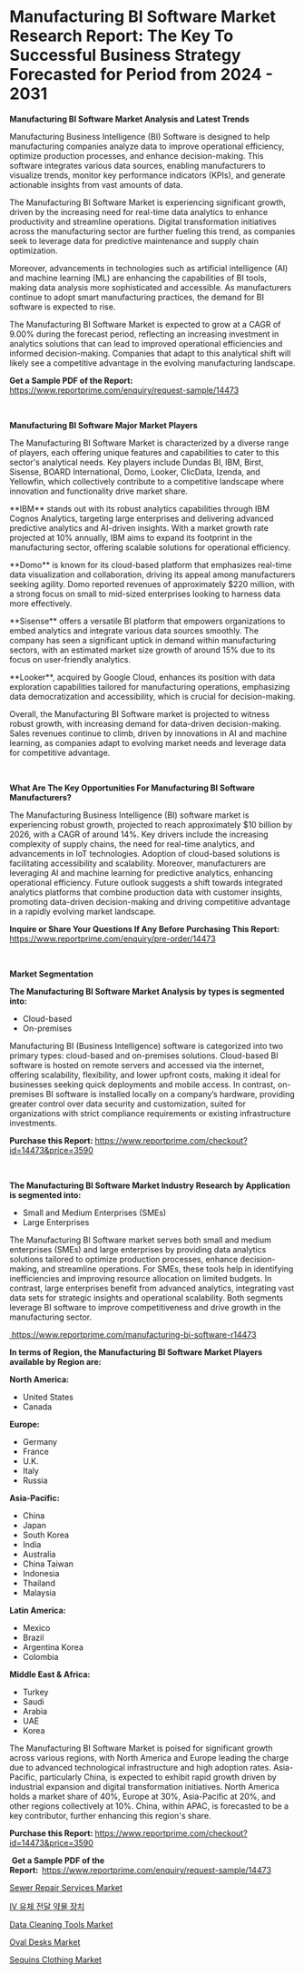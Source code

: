 <p><h1>Manufacturing BI Software Market Research Report: The Key To Successful Business Strategy Forecasted for Period from 2024 - 2031</h1></p><p><strong>Manufacturing BI Software Market Analysis and Latest Trends</strong></p>
<p><p>Manufacturing Business Intelligence (BI) Software is designed to help manufacturing companies analyze data to improve operational efficiency, optimize production processes, and enhance decision-making. This software integrates various data sources, enabling manufacturers to visualize trends, monitor key performance indicators (KPIs), and generate actionable insights from vast amounts of data. </p><p>The Manufacturing BI Software Market is experiencing significant growth, driven by the increasing need for real-time data analytics to enhance productivity and streamline operations. Digital transformation initiatives across the manufacturing sector are further fueling this trend, as companies seek to leverage data for predictive maintenance and supply chain optimization.</p><p>Moreover, advancements in technologies such as artificial intelligence (AI) and machine learning (ML) are enhancing the capabilities of BI tools, making data analysis more sophisticated and accessible. As manufacturers continue to adopt smart manufacturing practices, the demand for BI software is expected to rise.</p><p>The Manufacturing BI Software Market is expected to grow at a CAGR of 9.00% during the forecast period, reflecting an increasing investment in analytics solutions that can lead to improved operational efficiencies and informed decision-making. Companies that adapt to this analytical shift will likely see a competitive advantage in the evolving manufacturing landscape.</p></p>
<p><strong>Get a Sample PDF of the Report:&nbsp;</strong> <a href="https://www.reportprime.com/enquiry/request-sample/14473">https://www.reportprime.com/enquiry/request-sample/14473</a></p>
<p>&nbsp;</p>
<p><strong>Manufacturing BI Software Major Market Players</strong></p>
<p><p>The Manufacturing BI Software Market is characterized by a diverse range of players, each offering unique features and capabilities to cater to this sector's analytical needs. Key players include Dundas BI, IBM, Birst, Sisense, BOARD International, Domo, Looker, ClicData, Izenda, and Yellowfin, which collectively contribute to a competitive landscape where innovation and functionality drive market share.</p><p>**IBM** stands out with its robust analytics capabilities through IBM Cognos Analytics, targeting large enterprises and delivering advanced predictive analytics and AI-driven insights. With a market growth rate projected at 10% annually, IBM aims to expand its footprint in the manufacturing sector, offering scalable solutions for operational efficiency.</p><p>**Domo** is known for its cloud-based platform that emphasizes real-time data visualization and collaboration, driving its appeal among manufacturers seeking agility. Domo reported revenues of approximately $220 million, with a strong focus on small to mid-sized enterprises looking to harness data more effectively.</p><p>**Sisense** offers a versatile BI platform that empowers organizations to embed analytics and integrate various data sources smoothly. The company has seen a significant uptick in demand within manufacturing sectors, with an estimated market size growth of around 15% due to its focus on user-friendly analytics.</p><p>**Looker**, acquired by Google Cloud, enhances its position with data exploration capabilities tailored for manufacturing operations, emphasizing data democratization and accessibility, which is crucial for decision-making.</p><p>Overall, the Manufacturing BI Software market is projected to witness robust growth, with increasing demand for data-driven decision-making. Sales revenues continue to climb, driven by innovations in AI and machine learning, as companies adapt to evolving market needs and leverage data for competitive advantage.</p></p>
<p>&nbsp;</p>
<p><strong>What Are The Key Opportunities For Manufacturing BI Software Manufacturers?</strong></p>
<p><p>The Manufacturing Business Intelligence (BI) software market is experiencing robust growth, projected to reach approximately $10 billion by 2026, with a CAGR of around 14%. Key drivers include the increasing complexity of supply chains, the need for real-time analytics, and advancements in IoT technologies. Adoption of cloud-based solutions is facilitating accessibility and scalability. Moreover, manufacturers are leveraging AI and machine learning for predictive analytics, enhancing operational efficiency. Future outlook suggests a shift towards integrated analytics platforms that combine production data with customer insights, promoting data-driven decision-making and driving competitive advantage in a rapidly evolving market landscape.</p></p>
<p><strong>Inquire or Share Your Questions If Any Before Purchasing This Report:</strong> <a href="https://www.reportprime.com/enquiry/pre-order/14473">https://www.reportprime.com/enquiry/pre-order/14473</a></p>
<p>&nbsp;</p>
<p><strong>Market Segmentation</strong></p>
<p><strong>The Manufacturing BI Software Market Analysis by types is segmented into:</strong></p>
<p><ul><li>Cloud-based</li><li>On-premises</li></ul></p>
<p><p>Manufacturing BI (Business Intelligence) software is categorized into two primary types: cloud-based and on-premises solutions. Cloud-based BI software is hosted on remote servers and accessed via the internet, offering scalability, flexibility, and lower upfront costs, making it ideal for businesses seeking quick deployments and mobile access. In contrast, on-premises BI software is installed locally on a company’s hardware, providing greater control over data security and customization, suited for organizations with strict compliance requirements or existing infrastructure investments.</p></p>
<p><strong>Purchase this Report:&nbsp;</strong><a href="https://www.reportprime.com/checkout?id=14473&price=3590">https://www.reportprime.com/checkout?id=14473&price=3590</a></p>
<p>&nbsp;</p>
<p><strong>The Manufacturing BI Software Market Industry Research by Application is segmented into:</strong></p>
<p><ul><li>Small and Medium Enterprises (SMEs)</li><li>Large Enterprises</li></ul></p>
<p><p>The Manufacturing BI Software market serves both small and medium enterprises (SMEs) and large enterprises by providing data analytics solutions tailored to optimize production processes, enhance decision-making, and streamline operations. For SMEs, these tools help in identifying inefficiencies and improving resource allocation on limited budgets. In contrast, large enterprises benefit from advanced analytics, integrating vast data sets for strategic insights and operational scalability. Both segments leverage BI software to improve competitiveness and drive growth in the manufacturing sector.</p></p>
<p><a href="https://www.reportprime.com/manufacturing-bi-software-r14473">&nbsp;https://www.reportprime.com/manufacturing-bi-software-r14473</a></p>
<p><strong>In terms of Region, the Manufacturing BI Software Market Players available by Region are:</strong></p>
<p>
    <p> <strong> North America: </strong>
        <ul>
            <li>United States</li>
            <li>Canada</li>
        </ul>
        </p> 
    <p> <strong> Europe: </strong>
        <ul>
            <li>Germany</li>
            <li>France</li>
            <li>U.K.</li>
            <li>Italy</li>
            <li>Russia</li>
        </ul>
        </p> 
    <p> <strong> Asia-Pacific: </strong>
        <ul>
            <li>China</li>
            <li>Japan</li>
            <li>South Korea</li>
            <li>India</li>
            <li>Australia</li>
            <li>China Taiwan</li>
            <li>Indonesia</li>
            <li>Thailand</li>
            <li>Malaysia</li>
        </ul>
        </p> 
    <p> <strong> Latin America: </strong>
        <ul>
            <li>Mexico</li>
            <li>Brazil</li>
            <li>Argentina Korea</li>
            <li>Colombia</li>
        </ul>
        </p> 
    <p> <strong> Middle East & Africa: </strong>
        <ul>
            <li>Turkey</li>
            <li>Saudi</li>
            <li>Arabia</li>
            <li>UAE</li>
            <li>Korea</li>
        </ul>
    </p>
    </p>
<p><p>The Manufacturing BI Software Market is poised for significant growth across various regions, with North America and Europe leading the charge due to advanced technological infrastructure and high adoption rates. Asia-Pacific, particularly China, is expected to exhibit rapid growth driven by industrial expansion and digital transformation initiatives. North America holds a market share of 40%, Europe at 30%, Asia-Pacific at 20%, and other regions collectively at 10%. China, within APAC, is forecasted to be a key contributor, further enhancing this region's share.</p></p>
<p><strong>Purchase this Report: </strong><a href="https://www.reportprime.com/checkout?id=14473&price=3590">https://www.reportprime.com/checkout?id=14473&price=3590</a></p>
<p>&nbsp;<strong>Get a Sample PDF of the Report:&nbsp;&nbsp;</strong><a href="https://www.reportprime.com/enquiry/request-sample/14473">https://www.reportprime.com/enquiry/request-sample/14473</a></p>
<p><strong></strong></p>
<p><p><a href="https://www.linkedin.com/pulse/sewer-repair-services-market-size-growth-trends-industry-2jydf?trackingId=jkmPparATPSXkVUIK%2BBClQ%3D%3D">Sewer Repair Services Market</a></p><p><a href="https://medium.com/@manvir.kharay/iv-%EC%A3%BC%EC%9E%85%EC%95%A1-%EC%9D%B4%EC%86%A1-%EC%95%BD%EB%AC%BC-%EC%9E%A5%EC%B9%98-%EC%8B%9C%EC%9E%A5-%EB%8F%99%ED%96%A5-%EB%B0%8F-%EC%8B%9C%EC%9E%A5-%EC%84%B1%EC%9E%A5-%EC%A0%84%EB%A7%9D-2024-2031-c165aec58482">IV 유체 전달 약물 장치</a></p><p><a href="https://github.com/marloy8/Market-Research-Report-List-6/blob/main/data-cleaning-tools-market.md">Data Cleaning Tools Market</a></p><p><a href="https://medium.com/@kathleenbaker54/this-report-aims-to-deliver-an-in-depth-analysis-of-the-global-oval-desks-market-offering-both-d13fa37ed572">Oval Desks Market</a></p><p><a href="https://issuu.com/reportprime-2/docs/sequins-clothing-market-size-2030.p_111554a0018913">Sequins Clothing Market</a></p></p>